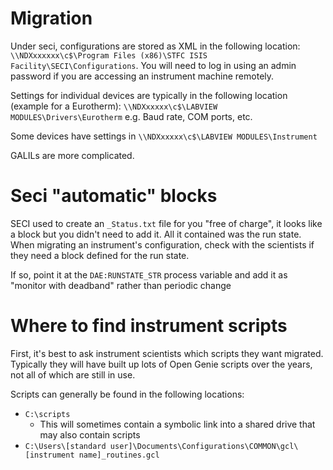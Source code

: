 # Migration

Under seci, configurations are stored as XML in the following location: `\\NDXxxxxxx\c$\Program Files (x86)\STFC ISIS Facility\SECI\Configurations`. You will need to log in using an admin password if you are accessing an instrument machine remotely.

Settings for individual devices are typically in the following location (example for a Eurotherm):
`\\NDXxxxxx\c$\LABVIEW MODULES\Drivers\Eurotherm` e.g. Baud rate, COM ports, etc.

Some devices have settings in `\\NDXxxxxx\c$\LABVIEW MODULES\Instrument`

GALILs are more complicated.

# Seci "automatic" blocks

SECI used to create an `_Status.txt` file for you "free of charge", it looks like a block but you didn't need to add it. All it contained was the run state. When migrating an instrument's configuration, check with the scientists if they need a block defined for the run state.

If so, point it at the `DAE:RUNSTATE_STR` process variable and add it as "monitor with deadband" rather than periodic change

# Where to find instrument scripts

First, it's best to ask instrument scientists which scripts they want migrated. Typically they will have built up lots of Open Genie scripts over the years, not all of which are still in use.

Scripts can generally be found in the following locations:

- `C:\scripts`
    - This will sometimes contain a symbolic link into a shared drive that may also contain scripts
- `C:\Users\[standard user]\Documents\Configurations\COMMON\gcl\[instrument name]_routines.gcl`
